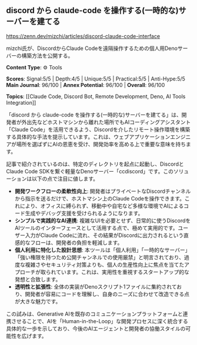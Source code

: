 ## discord から claude-code を操作する(一時的な)サーバーを建てる

https://zenn.dev/mizchi/articles/discord-claude-code-interface

mizchi氏が、DiscordからClaude Codeを遠隔操作するための個人用Denoサーバーの構築方法を公開する。

**Content Type**: ⚙️ Tools

**Scores**: Signal:5/5 | Depth:4/5 | Unique:5/5 | Practical:5/5 | Anti-Hype:5/5
**Main Journal**: 96/100 | **Annex Potential**: 96/100 | **Overall**: 96/100

**Topics**: [[Claude Code, Discord Bot, Remote Development, Deno, AI Tools Integration]]

「discord から claude-code を操作する(一時的な)サーバーを建てる」は、開発者が外出先などホストマシンから離れた場所でもAIコーディングアシスタント「Claude Code」を活用できるよう、Discordを介したリモート操作環境を構築する具体的な手法を提示しています。これは、ウェブアプリケーションエンジニアが場所を選ばずにAIの恩恵を受け、開発効率を高める上で重要な意味を持ちます。

記事で紹介されているのは、特定のディレクトリを起点に起動し、DiscordとClaude Code SDKを繋ぐ軽量なDenoサーバー「ccdiscord」です。このソリューションは以下の点で注目に値します。

*   **開発ワークフローの柔軟性向上**: 開発者はプライベートなDiscordチャンネルから指示を送るだけで、ホストマシン上のClaude Codeを操作できます。これにより、オフィスに縛られず、移動中や自宅など多様な環境でAIによるコード生成やデバッグ支援を受けられるようになります。
*   **シンプルで実践的なAI連携**: 複雑なUIを必要とせず、日常的に使うDiscordをAIツールのインターフェースとして活用する点で、極めて実用的です。ユーザー入力がClaude Codeに流れ、その結果がDiscordに出力されるという直感的なフローは、開発者の負担を軽減します。
*   **個人利用に特化した設計思想**: 本ツールは「個人利用」「一時的なサーバー」「強い権限を持つため公開チャンネルでの使用厳禁」と明言されており、過度な複雑さやセキュリティ対策よりも、個人の生産性向上に焦点を当てたアプローチが取られています。これは、実用性を重視するスタートアップ的な発想と合致します。
*   **透明性と拡張性**: 全体の実装がDenoスクリプト1ファイルに集約されており、開発者が容易にコードを理解し、自身のニーズに合わせて改造できる点が大きな魅力です。

この試みは、Generative AIを既存のコミュニケーションプラットフォームと連携させることで、AIを「Human-in-the-Loop」な開発プロセスに深く統合する具体的な一歩を示しており、今後のAIエージェントと開発者の協働スタイルの可能性を広げます。